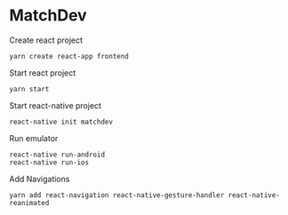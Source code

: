 # MatchDev

Create react project
```
yarn create react-app frontend
```

Start react project
```
yarn start
```

Start react-native project
```
react-native init matchdev
```

Run emulator
```
react-native run-android
react-native run-ios
```

Add Navigations
```
yarn add react-navigation react-native-gesture-handler react-native-reanimated
```